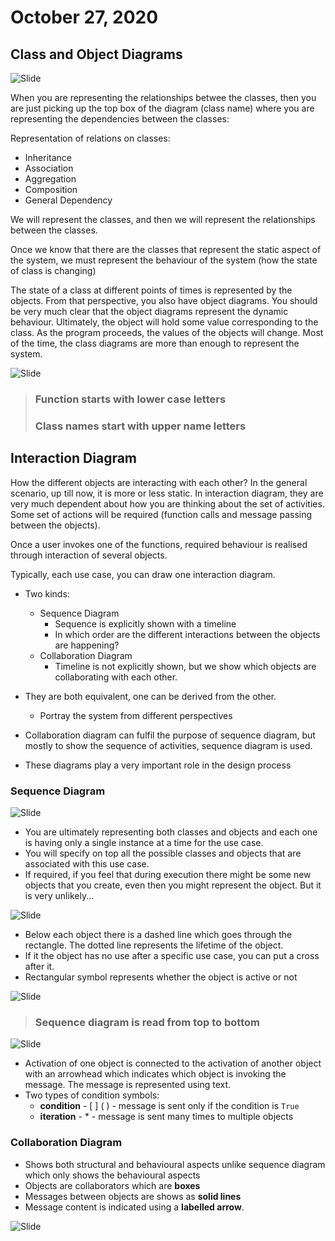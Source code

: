 # October 27, 2020

## Class and Object Diagrams
![Slide](./static/oct-27/12-17-17.png)

When you are representing the relationships betwee the classes, then you are just picking up the top box of the diagram (class name) where you are representing the dependencies between the classes:

Representation of relations on classes:
- Inheritance
- Association
- Aggregation
- Composition
- General Dependency

We will represent the classes, and then we will represent the relationships between the classes.

Once we know that there are the classes that represent the static aspect of the system, we must represent the behaviour of the system (how the state of class is changing)

The state of a class at different points of times is represented by the objects. From that perspective, you also have object diagrams. You should be very much clear that the object diagrams represent the dynamic behaviour. Ultimately, the object will hold some value corresponding to the class. As the program proceeds, the values of the objects will change. Most of the time, the class diagrams are more than enough to represent the system.

![Slide](./static/oct-27/12-16-00.png)
> ### Function starts with lower case letters
> ### Class names start with upper name letters


## Interaction Diagram

How the different objects are interacting with each other? 
In the general scenario, up till now, it is more or less static. In interaction diagram, they are very much dependent about how you are thinking about the set of activities. Some set of actions will be required (function calls and message passing between the objects).

Once a user invokes one of the functions, required behaviour is realised through interaction of several objects.

Typically, each use case, you can draw one interaction diagram.

- Two kinds:
	- Sequence Diagram
		- Sequence is explicitly shown with a timeline
		- In which order are the different interactions between the objects are happening?
	- Collaboration Diagram
		- Timeline is not explicitly shown, but we show which objects are collaborating with each other.

- They are both equivalent, one can be derived from the other.
	- Portray the system from different perspectives

- Collaboration diagram can fulfil the purpose of sequence diagram, but mostly to show the sequence of activities, sequence diagram is used.

- These diagrams play a very important role in the design process

### Sequence Diagram
![Slide](./static/oct-27/12-25-23.png)

- You are ultimately representing both classes and objects and each one is having only a single instance at a time for the use case. 
- You will specify on top all the possible classes and objects that are associated with this use case.
- If required, if you feel that during execution there might be some new objects that you create, even then you might represent the object. But it is very unlikely...

![Slide](./static/oct-27/12-29-55.png)

- Below each object there is a dashed line which goes through the rectangle. The dotted line represents the lifetime of the object.
- If it the object has no use after a specific use case, you can put a cross after it.
- Rectangular symbol represents whether the object is active or not 

![Slide](./static/oct-27/12-32-28.png)

> ### Sequence diagram is read from top to bottom

![Slide](./static/oct-27/12-36-49.png)

- Activation of one object is connected to the activation of another object with an arrowhead which indicates which object is invoking the message. The message is represented using text.
- Two types of condition symbols:
	- **condition** - [ ] ( ) - message is sent only if the condition is `True`
	- **iteration** - * - message is sent many times to multiple objects

### Collaboration Diagram

- Shows both structural and behavioural aspects unlike sequence diagram which only shows the behavioural aspects
- Objects are collaborators which are **boxes**
- Messages between objects are shows as **solid lines**
- Message content is indicated using a **labelled arrow**.

![Slide](./static/oct-27/12-25-42-34.png)
